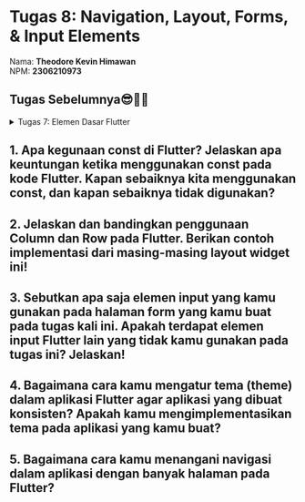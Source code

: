 <h1>Tugas 8: Navigation, Layout, Forms, & Input Elements</h1>
Nama: <b>Theodore Kevin Himawan</b><br>
NPM: <b>2306210973</b>

<h2>Tugas Sebelumnya😎👨‍💻</h2>
<details>
<summary>Tugas 7: Elemen Dasar Flutter</summary>
<h2 align="left"> 1. Jelaskan apa yang dimaksud dengan stateless widget dan stateful widget, dan jelaskan perbedaan dari keduanya.</h2>
<p align="justify">Stateless widget dan stateful widget adalah dua jenis widget utama dalam Flutter. Stateless widget adalah widget yang tidak memiliki "state" atau kondisi yang berubah-ubah. Sementara itu, stateful widget adalah widget yang memiliki "state" atau kondisi yang bisa saja berubah. Stateless widget sedikit lebih cepat dan digunakan untuk button static. Stateful widget digunakan dalam kondisi dynamic, seperti tombol yang bisa berubah warna bila diklik.
</p>

<h2 align="left"> 2. Sebutkan widget apa saja yang kamu gunakan pada proyek ini dan jelaskan fungsinya.</h2>
<p align="justify">Dalam proyek ini, saya menggunakan stateless widget. Beberapa widget yang saya gunakan termasuk:

<ul>
    <li align="justify"><b>Scaffold</b>: Sebuah widget yang menyediakan struktur dasar aplikasi saya. Widget ini membantu membuild halaman dan memiliki AppBar dan Body. </li>
    <li align="justify"><b>AppBar</b>: Sebuah widget di bagian atas untuk menampilkan judul. Di kasus saya, AppBar menampilkan judul Toko Messi Indah.</li>
    <li align="justify"><b>InfoCard</b>: Custom widget yang telah saya buat. Widget ini menampilkan data saya, seperti nama, npm, dan kelas PBP.</li>
    <li align="justify"><b>ItemCard</b>: Custom widget yang telah saya buat untuk menampilkan buttons sesuai ketentuan. Widget ini menampilkan Lihat Daftar Produk, Tambah Produk, dan Logout.</li>
    <li align="justify"><b>SnackBar</b>: SnackBar adalah widget yang menampilkan pesan sementara di bagian bawah layar saat ada interaksi tertentu. Di proyek ini, SnackBar digunakan untuk memberikan notifikasi singkat ketika pengguna menekan tombol.</li>
</ul>
</p>

<h2 align="left"> 3. Apa fungsi dari setState()? Jelaskan variabel apa saja yang dapat terdampak dengan fungsi tersebut.</h2>
<p align="justify">setState() adalah fungsi yang digunakan dalam stateful widget di Flutter untuk memberi tahu framework bahwa ada perubahan pada data atau kondisi dalam widget yang memerlukan pembaruan tampilan. Ketika setState() dipanggil, Flutter akan merender ulang bagian UI yang telah diklik oleh user. </p>

<h2 align="left"> 4. Jelaskan perbedaan antara const dengan final.</h2>
<p align="justify">Dari pemahaman saya, const menjadikan nilai benar-benar konstan dan immutable, bahkan dalam konteks objek atau daftar, sementara final hanya memastikan nilai tidak dapat diubah setelah inisialisasi pertama.
<h2 align="left"> 5. Jelaskan bagaimana cara kamu mengimplementasikan <i>checklist-checklist</i> di atas</h2>
<p>
    <ul>
        <li>Membuat repositori baru di github untuk proyek ini.</li>
        <li>Membuat proyek baru dengan menjalankan flutter create toko_messi_indah</li>
        <li>Dalam folder lib, membuat file baru bernama menu.dart</li>
        <li>Dalam main.dart, mengubah warna aplikasi menjadi biru dengan mengganti colorScheme</li>
        <li>Mengubah class MyHomePage menjadi stateless widget</li>
        <li>Membuat card yang berisi data nama, npm, dan kelas saya</li>
        <li>Membuat class baru bernama InfoCard di file menu.dart</li>
        <li>Membuat button yang bisa diklik oleh user dengan Icon</li>
        <li>Mengganti warna button supaya memiliki warna yang berbeda</li>
        <li>Mengisi list ItemHomePage dengan buttons sesuai dengan ketentuan tugas</li>
        <li align="justify">Membuat class baru bernama ItemCard untuk menampilkan buttons yang sudah dibuat. Terdapat juga SnackBar yang menunjukkan message di bagian bawah page setelah button diklik</li>
        <li>Mengintegrasikan InfoCard dan ItemCard untuk ditampilkan di MyHomePage</li>
        <li>Mengecek program dengan menjalankan flutter analyze</li>
        <li>Melihat bentuk program dengan menjalankan flutter run</li>
        <li>Melakukan git add, commit, dan push</li>
    </ul>
</p>
</details>

<h2>1. Apa kegunaan const di Flutter? Jelaskan apa keuntungan ketika menggunakan const pada kode Flutter. Kapan sebaiknya kita menggunakan const, dan kapan sebaiknya tidak digunakan?</h2>
<h2>2. Jelaskan dan bandingkan penggunaan Column dan Row pada Flutter. Berikan contoh implementasi dari masing-masing layout widget ini!</h2>
<h2>3. Sebutkan apa saja elemen input yang kamu gunakan pada halaman form yang kamu buat pada tugas kali ini. Apakah terdapat elemen input Flutter lain yang tidak kamu gunakan pada tugas ini? Jelaskan!</h2>
<h2>4. Bagaimana cara kamu mengatur tema (theme) dalam aplikasi Flutter agar aplikasi yang dibuat konsisten? Apakah kamu mengimplementasikan tema pada aplikasi yang kamu buat?</h2>
<h2>5. Bagaimana cara kamu menangani navigasi dalam aplikasi dengan banyak halaman pada Flutter?</h2>
